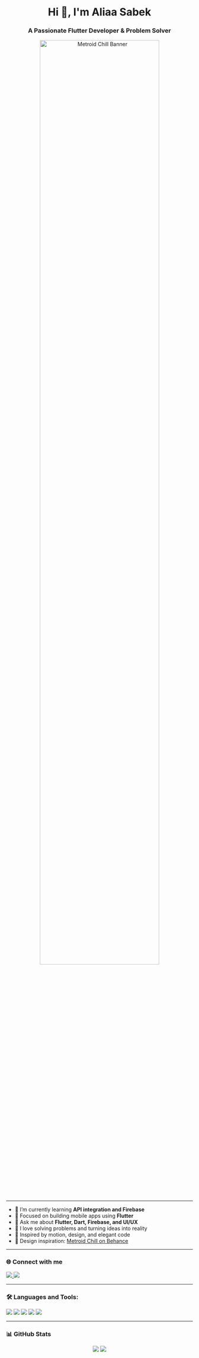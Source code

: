 <h1 align="center">Hi 👋, I'm Aliaa Sabek</h1>
<h3 align="center">A Passionate Flutter Developer & Problem Solver</h3>

<p align="center">
  <img src="https://mir-s3-cdn-cf.behance.net/project_modules/1400_webp/47f4d8200932415.666b85be3b5ac.gif" alt="Metroid Chill Banner" width="80%" />
</p>

---

- 🌱 I’m currently learning **API integration and Firebase**
- 📲 Focused on building mobile apps using **Flutter**
- 💬 Ask me about **Flutter, Dart, Firebase, and UI/UX**
- 🧠 I love solving problems and turning ideas into reality
- 🎨 Inspired by motion, design, and elegant code  
- 🔗 Design inspiration: [Metroid Chill on Behance](https://www.behance.net/gallery/200932415/Metroid-Chill)

---

### 🌐 Connect with me

<p align="left">
  <a href="https://www.linkedin.com/in/aliaa-sabek-807450254/" target="_blank">
    <img src="https://img.shields.io/badge/LinkedIn-Aliaa%20Sabek-0077B5?style=for-the-badge&logo=linkedin&logoColor=white"/>
  </a>
  <a href="https://x.com/a__sabek?s=21" target="_blank">
    <img src="https://img.shields.io/badge/Twitter-@a__sabek-1DA1F2?style=for-the-badge&logo=twitter&logoColor=white"/>
  </a>
</p>

---

### 🛠️ Languages and Tools:

<p align="left">
  <img src="https://img.shields.io/badge/Dart-0175C2?style=for-the-badge&logo=dart&logoColor=white"/>
  <img src="https://img.shields.io/badge/Flutter-02569B?style=for-the-badge&logo=flutter&logoColor=white"/>
  <img src="https://img.shields.io/badge/Firebase-FFCA28?style=for-the-badge&logo=firebase&logoColor=black"/>
  <img src="https://img.shields.io/badge/Visual%20Studio%20Code-007ACC?style=for-the-badge&logo=visualstudiocode&logoColor=white"/>
  <img src="https://img.shields.io/badge/Figma-F24E1E?style=for-the-badge&logo=figma&logoColor=white"/>
</p>

---

### 📊 GitHub Stats

<p align="center">
  <img src="https://github-readme-stats.vercel.app/api?username=Aliaa-Sabek&show_icons=true&theme=tokyonight" />
  <img src="https://github-readme-stats.vercel.app/api/top-langs/?username=Aliaa-Sabek&layout=compact&theme=tokyonight" />
</p>
